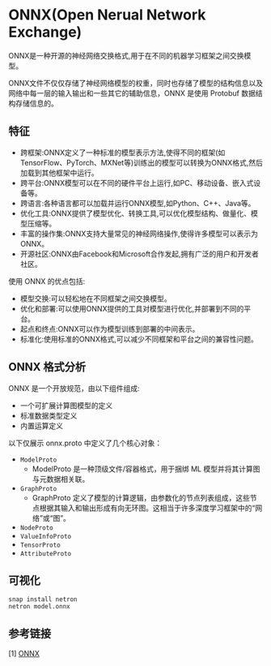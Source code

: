 # ONNX(Open Nerual Network Exchange)
ONNX是一种开源的神经网络交换格式,用于在不同的机器学习框架之间交换模型。

ONNX文件不仅仅存储了神经网络模型的权重，同时也存储了模型的结构信息以及网络中每一层的输入输出和一些其它的辅助信息，ONNX 是使用 Protobuf 数据结构存储信息的。

## 特征

- 跨框架:ONNX定义了一种标准的模型表示方法,使得不同的框架(如TensorFlow、PyTorch、MXNet等)训练出的模型可以转换为ONNX格式,然后加载到其他框架中运行。
- 跨平台:ONNX模型可以在不同的硬件平台上运行,如PC、移动设备、嵌入式设备等。
- 跨语言:各种语言都可以加载并运行ONNX模型,如Python、C++、Java等。
- 优化工具:ONNX提供了模型优化、转换工具,可以优化模型结构、做量化、模型压缩等。
- 丰富的操作集:ONNX支持大量常见的神经网络操作,使得许多模型可以表示为ONNX。
- 开源社区:ONNX由Facebook和Microsoft合作发起,拥有广泛的用户和开发者社区。

使用 ONNX 的优点包括:

- 模型交换:可以轻松地在不同框架之间交换模型。
- 优化和部署:可以使用ONNX提供的工具对模型进行优化,并部署到不同的平台。
- 起点和终点:ONNX可以作为模型训练到部署的中间表示。
- 标准化:使用标准的ONNX格式,可以减少不同框架和平台之间的兼容性问题。

## ONNX 格式分析

ONNX 是一个开放规范，由以下组件组成:

- 一个可扩展计算图模型的定义
- 标准数据类型定义
- 内置运算定义

以下仅展示 onnx.proto 中定义了几个核心对象：

- `ModelProto`
  - ModelProto 是一种顶级文件/容器格式，用于捆绑 ML 模型并将其计算图与元数据相关联。
- `GraphProto`
  - GraphProto 定义了模型的计算逻辑，由参数化的节点列表组成，这些节点根据其输入和输出形成有向无环图。这相当于许多深度学习框架中的“网络”或“图”。
- `NodeProto`
- `ValueInfoProto`
- `TensorProto`
- `AttributeProto`

## 可视化

```
snap install netron
netron model.onnx
```

## 参考链接

[1] [ONNX](https://zhuanlan.zhihu.com/p/346511883)
